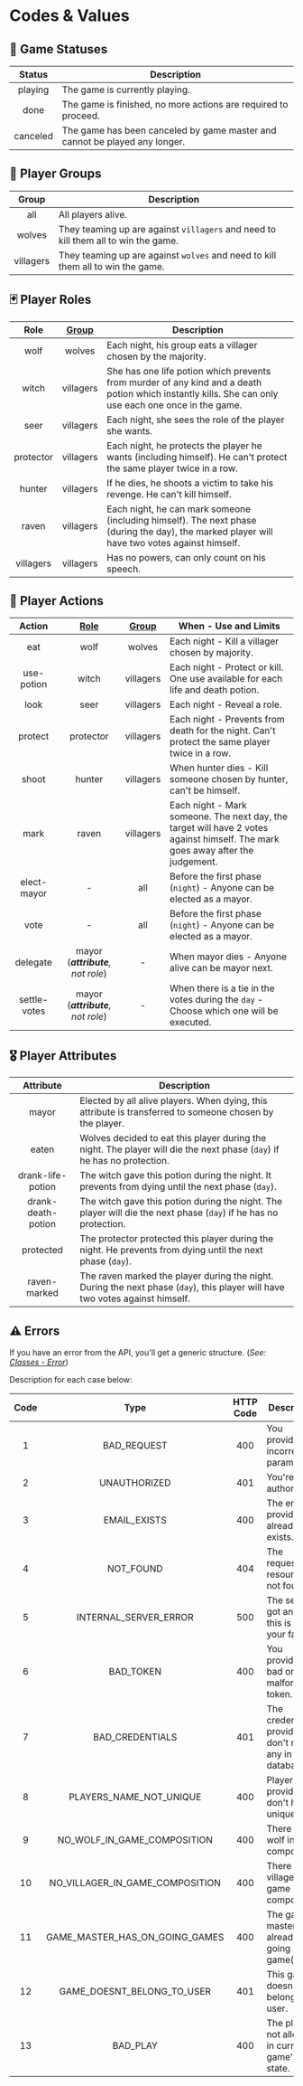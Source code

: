 # Codes & Values

## <a id="game-statuses"></a>🎲 Game Statuses
| Status            |                 Description                                |
|:-----------------:|------------------------------------------------------------|
| playing           | The game is currently playing. |
| done              | The game is finished, no more actions are required to proceed. |
| canceled          | The game has been canceled by game master and cannot be played any longer. |

## <a id="player-groups"></a>👥 Player Groups
| Group     |                 Description                                |
|:---------:|------------------------------------------------------------|
| all       | All players alive.  |
| wolves    | They teaming up are against `villagers` and need to kill them all to win the game.  |
| villagers | They teaming up are against `wolves` and need to kill them all to win the game.  |

## <a id="player-roles"></a>🃏 Player Roles

| Role      | [Group](#player-groups) |                 Description                                |
|:---------:|:-----------------------:|------------------------------------------------------------|
| wolf      | wolves                  | Each night, his group eats a villager chosen by the majority.                               |
| witch     | villagers               | She has one life potion which prevents from murder of any kind and a death potion which instantly kills. She can only use each one once in the game.                                      |
| seer      | villagers               | Each night, she sees the role of the player she wants.                          |
| protector | villagers               | Each night, he protects the player he wants (including himself). He can't protect the same player twice in a row.                         |
| hunter    | villagers               | If he dies, he shoots a victim to take his revenge. He can't kill himself.            |
| raven     | villagers               | Each night, he can mark someone (including himself). The next phase (during the day), the marked player will have two votes against himself.                      |
| villagers | villagers               | Has no powers, can only count on his speech.       |

## <a id="player-actions"></a>🔪 Player Actions

| Action       | [Role](#player-roles)             | [Group](#player-groups) |                 When - Use and Limits                                |
|:------------:|:---------------------------------:|:-----------------------:|------------------------------------|
| eat          | wolf                              | wolves                  | Each night - Kill a villager chosen by majority.                               |
| use-potion   | witch                             | villagers               | Each night - Protect or kill. One use available for each life and death potion.                              |
| look         | seer                              | villagers               | Each night - Reveal a role.                              |
| protect      | protector                         | villagers               | Each night - Prevents from death for the night. Can't protect the same player twice in a row.                              |
| shoot        | hunter                            | villagers               | When hunter dies - Kill someone chosen by hunter, can't be himself.                              |
| mark         | raven                             | villagers               | Each night - Mark someone. The next day, the target will have 2 votes against himself. The mark goes away after the judgement.                             |
| elect-mayor  | -                                 | all                     | Before the first phase (`night`) - Anyone can be elected as a mayor.                               |
| vote         | -                                 | all                     | Before the first phase (`night`) - Anyone can be elected as a mayor.                               |
| delegate     | mayor (_**attribute**, not role_) | -                       | When mayor dies - Anyone alive can be mayor next.                               |
| settle-votes | mayor (_**attribute**, not role_) | -                       | When there is a tie in the votes during the `day` - Choose which one will be executed.                               |

## <a id="player-attributes"></a>🎖️ Player Attributes

| Attribute          |                Description                                |
|:------------------:|------------------------------------|
| mayor              | Elected by all alive players. When dying, this attribute is transferred to someone chosen by the player.                                |
| eaten              | Wolves decided to eat this player during the night. The player will die the next phase (`day`) if he has no protection.                               |
| drank-life-potion  | The witch gave this potion during the night. It prevents from dying until the next phase (`day`).                                |
| drank-death-potion | The witch gave this potion during the night. The player will die the next phase (`day`) if he has no protection.                               |
| protected          | The protector protected this player during the night. He prevents from dying until the next phase (`day`).                               |
| raven-marked       | The raven marked the player during the night. During the next phase (`day`), this player will have two votes against himself.                               |

## <a id="errors"></a>⚠️ Errors

If you have an error from the API, you'll get a generic structure. (_See: [Classes - Error](#error-class)_)

Description for each case below:

| Code | Type                              | HTTP Code |                 Description                                 |
|:----:|:---------------------------------:|:---------:|-------------------------------------------------------------|
| 1    | BAD_REQUEST                       | 400       | You provided incorrect params.                              |
| 2    | UNAUTHORIZED                      | 401       | You're not authorized.                                      |
| 3    | EMAIL_EXISTS                      | 400       | The email provided already exists.                          |
| 4    | NOT_FOUND                         | 404       | The requested resource is not found.                        |
| 5    | INTERNAL_SERVER_ERROR             | 500       | The server got an error, this is not your fault.            |
| 6    | BAD_TOKEN                         | 400       | You provided a bad or malformed token.                      |
| 7    | BAD_CREDENTIALS                   | 401       | The credentials provided don't match any in database.       |
| 8    | PLAYERS_NAME_NOT_UNIQUE           | 400       | Players provided don't have unique `name`.                  |
| 9    | NO_WOLF_IN_GAME_COMPOSITION       | 400       | There is no wolf in game composition.                  |
| 10   | NO_VILLAGER_IN_GAME_COMPOSITION   | 400       | There is no villager in game composition.                  |
| 11   | GAME_MASTER_HAS_ON_GOING_GAMES    | 400       | The game master has already on-going game(s).                  |
| 12   | GAME_DOESNT_BELONG_TO_USER        | 401       | This game doesn't belong to user.                  |
| 13   | BAD_PLAY                          | 400       | The play is not allowed in current game's state.                  |
